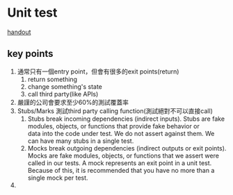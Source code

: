 # Unit test

[handout](https://app.heptabase.com/w/5012ae25710d1800654ea18c1c2e057d5f2a1014b66384d58bb9e7f5c95be2d8?id=10098832-73b9-4aaf-a640-9db0f782c45b)

## key points

1. 通常只有一個entry point，但會有很多的exit points(return)
    1. return something
    2. change something's state
    3. call third party(like APIs)
2. 嚴謹的公司會要求至少60%的測試覆蓋率
3. Stubs/Marks 測試third party calling function(測試絕對不可以直接call)
    1. Stubs break incoming dependencies (indirect inputs). Stubs are fake modules, objects, or functions that provide fake behavior or data into the code under test. We do not assert against them. We can have many stubs in a single test.
    2. Mocks break outgoing dependencies (indirect outputs or exit points). Mocks are fake modules, objects, or functions that we assert were called in our tests. A mock represents an exit point in a unit test. Because of this, it is recommended that you have no more than a single mock per test.
4. 
